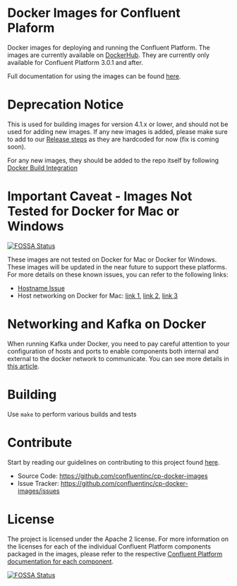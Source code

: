 Docker Images for Confluent Plaform
===

Docker images for deploying and running the Confluent Platform.  The images are currently available on [DockerHub](https://hub.docker.com/u/confluentinc/).  They are currently only available for Confluent Platform 3.0.1 and after.

Full documentation for using the images can be found [here](http://docs.confluent.io/current/cp-docker-images/docs/intro.html).

# Deprecation Notice

This is used for building images for version 4.1.x or lower, and should not be used for adding new images. If any new
images is added, please make sure to add to our [Release steps](https://confluentinc.atlassian.net/wiki/x/ywE6Cg) as
they are hardcoded for now (fix is coming soon).

For any new images, they should be added to the repo itself by following [Docker Build Integration](https://confluentinc.atlassian.net/wiki/x/PIDaC)

# Important Caveat - Images Not Tested for Docker for Mac or Windows
[![FOSSA Status](https://app.fossa.io/api/projects/git%2Bgithub.com%2Fconfluentinc%2Fcp-docker-images.svg?type=shield)](https://app.fossa.io/projects/git%2Bgithub.com%2Fconfluentinc%2Fcp-docker-images?ref=badge_shield)

	
These images are not tested on Docker for Mac or Docker for Windows. These images will be updated in the near future to support these platforms. For more details on these known issues, you can refer to the following links:

* [Hostname Issue](https://forums.docker.com/t/docker-for-mac-does-not-add-docker-hostname-to-etc-hosts/8620/4)
* Host networking on Docker for Mac: [link 1](https://forums.docker.com/t/should-docker-run-net-host-work/14215), [link 2](https://forums.docker.com/t/net-host-does-not-work/17378/7), [link 3](https://forums.docker.com/t/explain-networking-known-limitations-explain-host/15205/4)

# Networking and Kafka on Docker

When running Kafka under Docker, you need to pay careful attention to your configuration of hosts and ports to enable components both internal and external to the docker network to communicate. You can see more details in [this article](https://rmoff.net/2018/08/02/kafka-listeners-explained/).

# Building
Use `make` to perform various builds and tests

# Contribute

Start by reading our guidelines on contributing to this project found [here](http://docs.confluent.io/current/cp-docker-images/docs/contributing.html).

- Source Code: https://github.com/confluentinc/cp-docker-images
- Issue Tracker: https://github.com/confluentinc/cp-docker-images/issues


# License

The project is licensed under the Apache 2 license. For more information on the licenses for each of the individual Confluent Platform components packaged in the images, please refer to the respective [Confluent Platform documentation for each component](http://docs.confluent.io/current/platform.html).  



[![FOSSA Status](https://app.fossa.io/api/projects/git%2Bgithub.com%2Fconfluentinc%2Fcp-docker-images.svg?type=large)](https://app.fossa.io/projects/git%2Bgithub.com%2Fconfluentinc%2Fcp-docker-images?ref=badge_large)